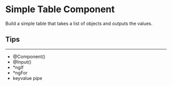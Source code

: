 # Simple Table Component

Build a simple table that takes a list of objects and outputs the values.

## Tips

---

- @Component()
- @Input()
- \*ngIf
- \*ngFor
- keyvalue pipe
